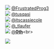 
 ![](http://pbs.twimg.com/profile_images/1386245049298477059/P1yC-RCA_normal.jpg) [@FrustratedProg3](https://twitter.com/FrustratedProg3)<br>![](http://pbs.twimg.com/profile_images/1378987441055395841/uvWDYLiq_normal.jpg) [@tusqasi](https://twitter.com/tusqasi)<br>![](http://pbs.twimg.com/profile_images/1377728648195813376/tdNe_bPK_normal.jpg) [@itscassiecole](https://twitter.com/itscassiecole)<br>![](http://pbs.twimg.com/profile_images/1375900495789834247/h_F7nd47_normal.jpg) [@_tlaufer](https://twitter.com/_tlaufer)<br>![](http://pbs.twimg.com/profile_images/1323234660986531840/s13Bhp5s_normal.jpg) [@__0th__](https://twitter.com/__0th__)<br> 

![](https://visitor-badge.laobi.icu/badge?page_id=ponder)
